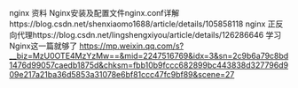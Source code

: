 nginx
  资料
  Nginx安装及配置文件nginx.conf详解https://blog.csdn.net/shenxiaomo1688/article/details/105858118
  nginx 正反向代理https://blog.csdn.net/lingshengxiyou/article/details/126286646
  学习Nginx这一篇就够了 https://mp.weixin.qq.com/s?__biz=MzU0OTE4MzYzMw==&mid=2247516769&idx=3&sn=2c9b6a79c8bd1476d99057caedb1875d&chksm=fbb10b9fccc682899bc443838d327796d909e217a21ba36d5853a31078e6bf81ccc47fc9bf89&scene=27
 
